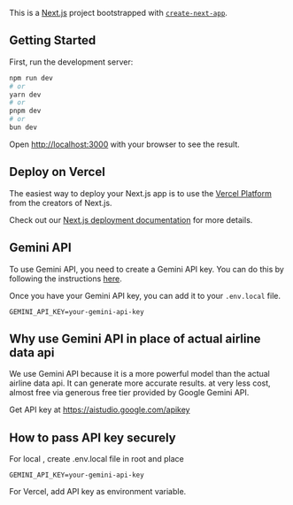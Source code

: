 This is a [Next.js](https://nextjs.org) project bootstrapped with [`create-next-app`](https://github.com/vercel/next.js/tree/canary/packages/create-next-app).

## Getting Started

First, run the development server:

```bash
npm run dev
# or
yarn dev
# or
pnpm dev
# or
bun dev
```

Open [http://localhost:3000](http://localhost:3000) with your browser to see the result.


## Deploy on Vercel

The easiest way to deploy your Next.js app is to use the [Vercel Platform](https://vercel.com/new?utm_medium=default-template&filter=next.js&utm_source=create-next-app&utm_campaign=create-next-app-readme) from the creators of Next.js.

Check out our [Next.js deployment documentation](https://nextjs.org/docs/app/building-your-application/deploying) for more details.

## Gemini API

To use Gemini API, you need to create a Gemini API key. You can do this by following the instructions [here](https://cloud.google.com/gemini/docs/setup).

Once you have your Gemini API key, you can add it to your `.env.local` file.

```
GEMINI_API_KEY=your-gemini-api-key
```

## Why use Gemini API in place of actual airline data api

We use Gemini API because it is a more powerful model than the actual airline data api. It can generate more accurate results. at very less cost, almost free via generous free tier provided by Google Gemini API.

Get API key at https://aistudio.google.com/apikey

## How to pass API key securely

For local , create .env.local file in root and place 

```
GEMINI_API_KEY=your-gemini-api-key
```

For Vercel, add API key as environment variable.